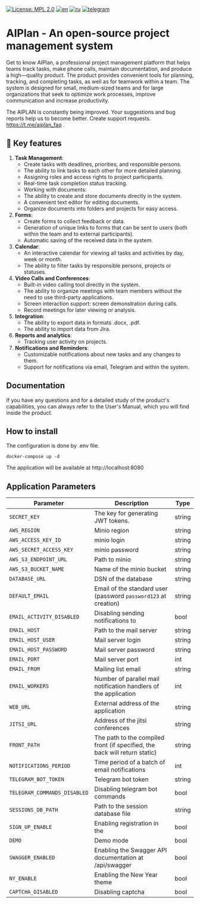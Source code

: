 [![License: MPL 2.0](https://img.shields.io/badge/License-MPL_2.0-brightgreen.svg)](https://opensource.org/licenses/MPL-2.0)
[![en](https://img.shields.io/badge/README-en-green.svg)](https://github.com/aisa-it/aiplan/blob/main/README.md)
[![ru](https://img.shields.io/badge/README-ru-green.svg)](https://github.com/aisa-it/aiplan/blob/main/README.ru.md)
[![telegram](https://img.shields.io/badge/Telegram-2CA5E0?style=for-the-badge&logo=telegram&logoColor=white)](https://t.me/aiplan_faq)
# AIPlan - An open-source project management system
Get to know AIPlan, a professional project management platform that helps teams track tasks, make phone calls, maintain documentation, and produce a high—quality product.
The product provides convenient tools for planning, tracking, and completing tasks, as well as for teamwork within a team.
The system is designed for small, medium-sized teams and for large organizations that seek to optimize work processes, improve communication and increase productivity.

The AIPLAN is constantly being improved. Your suggestions and bug reports help us to become better. Create support requests. https://t.me/aiplan_faq .

## 🌟 Key features
1. **Task Management**:
   - Create tasks with deadlines, priorities, and responsible persons.
   - The ability to link tasks to each other for more detailed planning.
   - Assigning roles and access rights to project participants.
   - Real-time task completion status tracking.
   - Working with documents:
   - The ability to create and store documents directly in the system.
   - A convenient text editor for editing documents.
   - Organize documents into folders and projects for easy access.
2. **Forms**:
   - Create forms to collect feedback or data.
   - Generation of unique links to forms that can be sent to users (both within the team and to external participants).
   - Automatic saving of the received data in the system.
3. **Calendar**:
   - An interactive calendar for viewing all tasks and activities by day, week or month.
   - The ability to filter tasks by responsible persons, projects or statuses.
4. **Video Calls and Conferences**:
   - Built-in video calling tool directly in the system.
   - The ability to organize meetings with team members without the need to use third-party applications.
   - Screen interaction support: screen demonstration during calls.
   - Record meetings for later viewing or analysis.
5. **Integration**:
   - The ability to export data in formats .docx, .pdf.
   - The ability to import data from Jira.
6. **Reports and analytics**:
   - Tracking user activity on projects.
7. **Notifications and Reminders**:
   - Customizable notifications about new tasks and any changes to them.
   - Support for notifications via email, Telegram and within the system.

## Documentation
If you have any questions and for a detailed study of the product's capabilities, you can always refer to the User's Manual, which you will find inside the product.

## How to install
The configuration is done by .env file.
```
docker-compose up -d
```
The application will be available at http://localhost:8080

## Application Parameters

| Parameter               | Description                                                                | Type |
| ----------------------- | -------------------------------------------------------------------------- | ------ |
| `SECRET_KEY`            | The key for generating JWT tokens.                                         | string |
| `AWS_REGION`            | Minio region                                                               | string |
| `AWS_ACCESS_KEY_ID`     | minio login                                                                | string |
| `AWS_SECRET_ACCESS_KEY` | minio password                                                             | string |
| `AWS_S3_ENDPOINT_URL`   | Path to minio                                                              | string |
| `AWS_S3_BUCKET_NAME`    | Name of the minio bucket                                                   | string |
| `DATABASE_URL`          | DSN of the database                                                        | string |
| `DEFAULT_EMAIL`         | Email of the standard user (password `password123` at creation)            | string |
| `EMAIL_ACTIVITY_DISABLED`| Disabling sending notifications to                                        |  bool  |
| `EMAIL_HOST`            | Path to the mail server                                                    | string |
| `EMAIL_HOST_USER`       | Mail server login                                                          | string |
| `EMAIL_HOST_PASSWORD`   | Mail server password                                                       | string |
| `EMAIL_PORT`            | Mail server port                                                           |   int  |
| `EMAIL_FROM`            | Mailing list email                                                         | string |
| `EMAIL_WORKERS`         | Number of parallel mail notification handlers of the application           |   int  |
| `WEB_URL`               | External address of the application                                        | string |
| `JITSI_URL`             | Address of the jitsi conferences                                           | string |
| `FRONT_PATH`            | The path to the compiled front (if specified, the back will return static) | string |
| `NOTIFICATIONS_PERIOD`  | Time period of a batch of email notifications                              |   int  |
| `TELEGRAM_BOT_TOKEN`    | Telegram bot token                                                         | string |
| `TELEGRAM_COMMANDS_DISABLED` | Disabling telegram bot commands                                       |  bool  |
| `SESSIONS_DB_PATH`      | Path to the session database file                                          | string |
| `SIGN_UP_ENABLE`        | Enabling registration in the                                               |  bool  |
| `DEMO`                  | Demo mode                                                                  |  bool  |
| `SWAGGER_ENABLED`       | Enabling the Swagger API documentation at /api/swagger                     |  bool  |
| `NY_ENABLE`             | Enabling the New Year theme                                                |  bool  |
| `CAPTCHA_DISABLED`      | Disabling captcha                                                          |  bool  |
